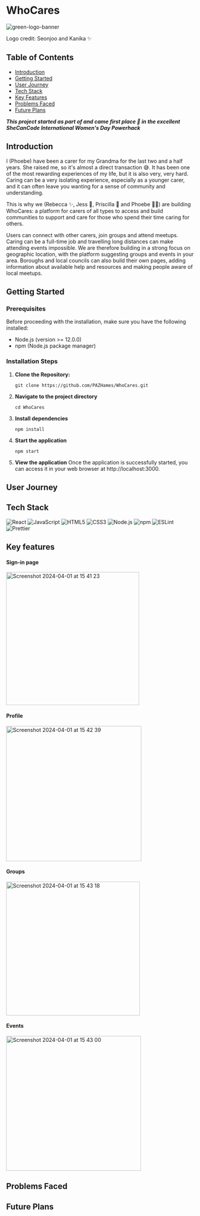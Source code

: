 # WhoCares

![green-logo-banner](https://github.com/PAZHames/WhoCares/assets/77605055/eb51be6c-2faa-446d-8443-c797e533f528)

Logo credit: Seonjoo and Kanika ✨

## Table of Contents

- [Introduction](#introduction)
- [Getting Started](#getting-started)
- [User Journey](#user-journey)
- [Tech Stack](#tech-stack)
- [Key Features](#key-features)
- [Problems Faced](#problems-faced)
- [Future Plans](#future-plans)

***This project started as part of and came first place 🥇 in the excellent SheCanCode International Women's Day Powerhack***

## Introduction

I (Phoebe) have been a carer for my Grandma for the last two and a half years. She raised me, so it's almost a direct transaction 😅. It has been one of the most rewarding experiences of my life, but it is also very, very hard. Caring can be a very isolating experience, especially as a younger carer, and it can often leave you wanting for a sense of community and understanding. 

This is why we (Rebecca ✨, Jess 💫, Priscilla 🌟 and Phoebe 🙋‍♀️) are building WhoCares: a platform for carers of all types to access and build communities to support and care for those who spend their time caring for others. 

Users can connect with other carers, join groups and attend meetups. Caring can be a full-time job and travelling long distances can make attending events impossible. We are therefore building in a strong focus on geographic location, with the platform suggesting groups and events in your area. Boroughs and local councils can also build their own pages, adding information about available help and resources and making people aware of local meetups. 

## Getting Started 

### Prerequisites

Before proceeding with the installation, make sure you have the following installed:

- Node.js (version >= 12.0.0)
- npm (Node.js package manager)

### Installation Steps

1. **Clone the Repository:**

   ```
   git clone https://github.com/PAZHames/WhoCares.git
   ```

2. **Navigate to the project directory**

   ```
   cd WhoCares
   ```

3. **Install dependencies**

   ```
   npm install
   ```

4. **Start the application**

   ```
   npm start
   ```

5. **View the application**
   Once the application is successfully started, you can access it in your web browser at http://localhost:3000.

## User Journey

## Tech Stack

![React](https://img.shields.io/badge/react-%2361DAFB.svg?style=for-the-badge&logo=react&logoColor=white)
![JavaScript](https://img.shields.io/badge/javascript-%23323330.svg?style=for-the-badge&logo=javascript&logoColor=%23F7DF1E)
![HTML5](https://img.shields.io/badge/html5-%23E34F26.svg?style=for-the-badge&logo=html5&logoColor=white)
![CSS3](https://img.shields.io/badge/css3-%231572B6.svg?style=for-the-badge&logo=css3&logoColor=white)
![Node.js](https://img.shields.io/badge/node.js-%2343853D.svg?style=for-the-badge&logo=node.js&logoColor=white)
![npm](https://img.shields.io/badge/npm-%23000000.svg?style=for-the-badge&logo=npm&logoColor=white)
![ESLint](https://img.shields.io/badge/eslint-%234B32C3.svg?style=for-the-badge&logo=eslint&logoColor=white)
![Prettier](https://img.shields.io/badge/prettier-%234B32C3.svg?style=for-the-badge&logo=prettier&logoColor=white)

## Key features

#### Sign-in page
<img width="357" alt="Screenshot 2024-04-01 at 15 41 23" src="https://github.com/PAZHames/WhoCares/assets/77605055/ff7d3ef9-85d9-4425-be8d-ec9da0df387f">

#### Profile
<img width="363" alt="Screenshot 2024-04-01 at 15 42 39" src="https://github.com/PAZHames/WhoCares/assets/77605055/7f046369-d3e9-4d5b-891f-a5a420e78933">

#### Groups
<img width="359" alt="Screenshot 2024-04-01 at 15 43 18" src="https://github.com/PAZHames/WhoCares/assets/77605055/8e97f7b2-d120-4026-a741-9f0963a22954">

#### Events
<img width="362" alt="Screenshot 2024-04-01 at 15 43 00" src="https://github.com/PAZHames/WhoCares/assets/77605055/afdb98d8-7217-4e3a-a29e-73e170d4e963">


## Problems Faced

## Future Plans
